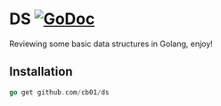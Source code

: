 # DS [![GoDoc](https://godoc.org/github.com/cb01/ds?status.svg)](https://godoc.org/github.com/cb01/ds)

Reviewing some basic data structures in Golang, enjoy!

## Installation

```go
go get github.com/cb01/ds
```
